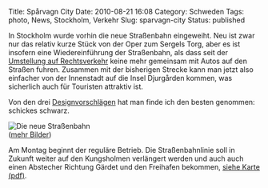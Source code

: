 Title: Spårvagn City
Date: 2010-08-21 16:08
Category: Schweden
Tags: photo, News, Stockholm, Verkehr
Slug: sparvagn-city
Status: published

In Stockholm wurde vorhin die neue Straßenbahn eingeweiht. Neu ist zwar
nur das relativ kurze Stück von der Oper zum Sergels Torg, aber es ist
insofern eine Wiedereinführung der Straßenbahn, als dass seit der
[Umstellung auf
Rechtsverkehr](http://www.fiket.de/2009/09/07/wort-der-woche-dagen-h/)
keine mehr gemeinsam mit Autos auf den Straßen fuhren. Zusammen mit der
bisherigen Strecke kann man jetzt also einfacher von der Innenstadt auf
die Insel Djurgården kommen, was sicherlich auch für Touristen attraktiv
ist.

Von den drei
[Designvorschlägen](http://www.dn.se/sthlm/sparvagnarna-kan-bli-fler-1.1156878)
hat man finde ich den besten genommen: schickes schwarz.

![Die neue
Straßenbahn](/pic/sparvagninv_s.jpg "Die neue Straßenbahn")  
([mehr Bilder](http://picasaweb.google.com/thomas.marquart/Sparvagn))

Am Montag beginnt der reguläre Betrieb. Die Straßenbahnlinie soll in
Zukunft weiter auf den Kungsholmen verlängert werden und auch auch einen
Abstecher Richtung Gärdet und den Freihafen bekommen, [siehe Karte
(pdf)](http://sl.se/PageFiles/328/karta_sparvag_city.pdf).


